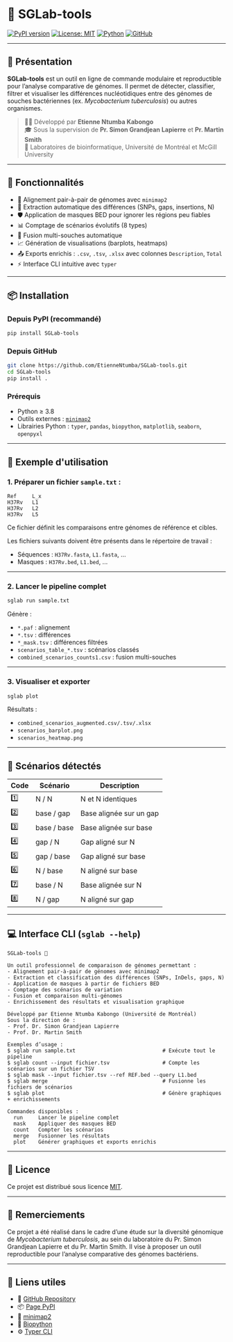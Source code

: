 # 🧬 SGLab-tools

[![PyPI version](https://img.shields.io/pypi/v/SGLab-tools.svg?color=blue&logo=python&label=PyPI)](https://pypi.org/project/SGLab-tools/)
[![License: MIT](https://img.shields.io/badge/License-MIT-green.svg)](https://opensource.org/licenses/MIT)
[![Python](https://img.shields.io/badge/python-3.8+-brightgreen.svg)](https://www.python.org/)
[![GitHub](https://img.shields.io/badge/source-GitHub-black?logo=github)](https://github.com/EtienneNtumba/SGLab-tools)

---

## 🧠 Présentation

**SGLab-tools** est un outil en ligne de commande modulaire et reproductible pour l’analyse comparative de génomes. Il permet de détecter, classifier, filtrer et visualiser les différences nucléotidiques entre des génomes de souches bactériennes (ex. *Mycobacterium tuberculosis*) ou autres organismes.

> 🧑‍💻 Développé par **Etienne Ntumba Kabongo**  
> 🎓 Sous la supervision de **Pr. Simon Grandjean Lapierre** et **Pr. Martin Smith**  
> 🧬 Laboratoires de bioinformatique, Université de Montréal et McGill University

---

## 🧰 Fonctionnalités

- 🔁 Alignement pair-à-pair de génomes avec `minimap2`
- 🧬 Extraction automatique des différences (SNPs, gaps, insertions, N)
- 🛡️ Application de masques BED pour ignorer les régions peu fiables
- 📊 Comptage de scénarios évolutifs (8 types)
- 📁 Fusion multi-souches automatique
- 📈 Génération de visualisations (barplots, heatmaps)
- 📤 Exports enrichis : `.csv`, `.tsv`, `.xlsx` avec colonnes `Description`, `Total`
- ⚡ Interface CLI intuitive avec `typer`

---

## 📦 Installation

### Depuis PyPI (recommandé)

```bash
pip install SGLab-tools
```

### Depuis GitHub

```bash
git clone https://github.com/EtienneNtumba/SGLab-tools.git
cd SGLab-tools
pip install .
```

### Prérequis

- Python ≥ 3.8
- Outils externes : [`minimap2`](https://github.com/lh3/minimap2)
- Librairies Python : `typer`, `pandas`, `biopython`, `matplotlib`, `seaborn`, `openpyxl`

---

## 📂 Exemple d'utilisation

### 1. Préparer un fichier `sample.txt` :

```
Ref     L_x
H37Rv   L1
H37Rv   L2
H37Rv   L5
```

Ce fichier définit les comparaisons entre génomes de référence et cibles.

Les fichiers suivants doivent être présents dans le répertoire de travail :

- Séquences : `H37Rv.fasta`, `L1.fasta`, ...
- Masques : `H37Rv.bed`, `L1.bed`, ...

---

### 2. Lancer le pipeline complet

```bash
sglab run sample.txt
```

Génère :

- `*.paf` : alignement
- `*.tsv` : différences
- `*_mask.tsv` : différences filtrées
- `scenarios_table_*.tsv` : scénarios classés
- `combined_scenarios_counts1.csv` : fusion multi-souches

---

### 3. Visualiser et exporter

```bash
sglab plot
```

Résultats :

- `combined_scenarios_augmented.csv/.tsv/.xlsx`
- `scenarios_barplot.png`
- `scenarios_heatmap.png`

---

## 🧮 Scénarios détectés

| Code | Scénario     | Description                       |
|------|--------------|-----------------------------------|
| 1️⃣   | N / N        | N et N identiques                 |
| 2️⃣   | base / gap   | Base alignée sur un gap           |
| 3️⃣   | base / base  | Base alignée sur base             |
| 4️⃣   | gap / N      | Gap aligné sur N                  |
| 5️⃣   | gap / base   | Gap aligné sur base               |
| 6️⃣   | N / base     | N aligné sur base                 |
| 7️⃣   | base / N     | Base alignée sur N                |
| 8️⃣   | N / gap      | N aligné sur gap                  |

---

## 💻 Interface CLI (`sglab --help`)

```
SGLab-tools 🧬

Un outil professionnel de comparaison de génomes permettant :
- Alignement pair-à-pair de génomes avec minimap2
- Extraction et classification des différences (SNPs, InDels, gaps, N)
- Application de masques à partir de fichiers BED
- Comptage des scénarios de variation
- Fusion et comparaison multi-génomes
- Enrichissement des résultats et visualisation graphique

Développé par Etienne Ntumba Kabongo (Université de Montréal)
Sous la direction de :
- Prof. Dr. Simon Grandjean Lapierre
- Prof. Dr. Martin Smith

Exemples d’usage :
$ sglab run sample.txt                            # Exécute tout le pipeline
$ sglab count --input fichier.tsv                 # Compte les scénarios sur un fichier TSV
$ sglab mask --input fichier.tsv --ref REF.bed --query L1.bed
$ sglab merge                                     # Fusionne les fichiers de scénarios
$ sglab plot                                      # Génère graphiques + enrichissements

Commandes disponibles :
  run     Lancer le pipeline complet
  mask    Appliquer des masques BED
  count   Compter les scénarios
  merge   Fusionner les résultats
  plot    Générer graphiques et exports enrichis
```

---

## 📜 Licence

Ce projet est distribué sous licence [MIT](https://opensource.org/licenses/MIT).

---

## 🙏 Remerciements

Ce projet a été réalisé dans le cadre d’une étude sur la diversité génomique de *Mycobacterium tuberculosis*, au sein du laboratoire du Pr. Simon Grandjean Lapierre et du Pr. Martin Smith. Il vise à proposer un outil reproductible pour l’analyse comparative des génomes bactériens.

---

## 🔗 Liens utiles

- 🔗 [GitHub Repository](https://github.com/EtienneNtumba/SGLab-tools)
- 📦 [Page PyPI](https://pypi.org/project/SGLab-tools/)
- 🧬 [minimap2](https://github.com/lh3/minimap2)
- 🧪 [Biopython](https://biopython.org/)
- ⚙️ [Typer CLI](https://typer.tiangolo.com/)